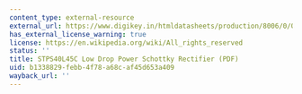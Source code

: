 ```yaml
---
content_type: external-resource
external_url: https://www.digikey.in/htmldatasheets/production/8006/0/0/1/stps40l45c.pdf
has_external_license_warning: true
license: https://en.wikipedia.org/wiki/All_rights_reserved
status: ''
title: STPS40L45C Low Drop Power Schottky Rectifier (PDF)
uid: b1338829-febb-4f78-a68c-af45d653a409
wayback_url: ''
---
```

